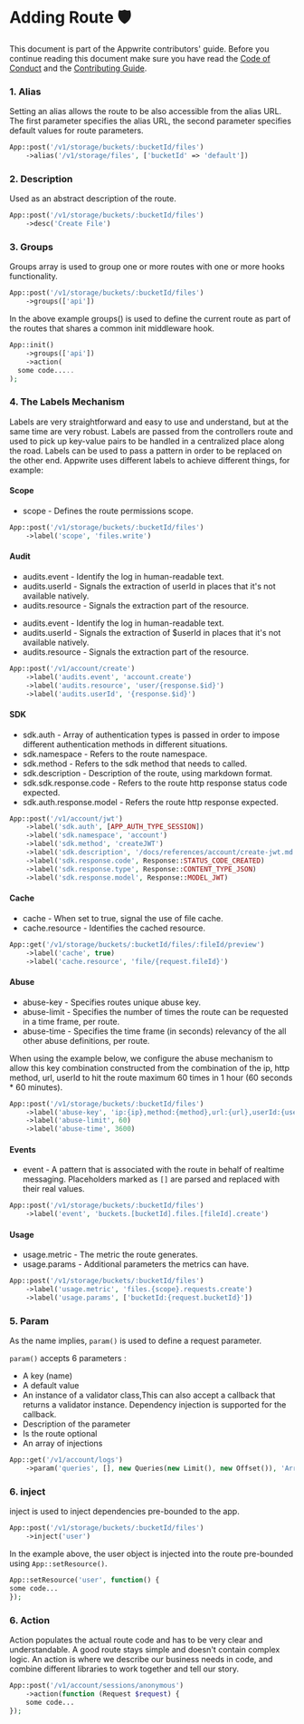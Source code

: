 # Adding Route 🛡

This document is part of the Appwrite contributors' guide. Before you continue reading this document make sure you have read the [Code of Conduct](https://github.com/appwrite/.github/blob/main/CODE_OF_CONDUCT.md) and the [Contributing Guide](https://github.com/appwrite/appwrite/blob/master/CONTRIBUTING.md).

### 1. Alias

Setting an alias allows the route to be also accessible from the alias URL.
The first parameter specifies the alias URL, the second parameter specifies default values for route parameters.

```php
App::post('/v1/storage/buckets/:bucketId/files')
    ->alias('/v1/storage/files', ['bucketId' => 'default'])
```

### 2. Description

Used as an abstract description of the route.

```php
App::post('/v1/storage/buckets/:bucketId/files')
    ->desc('Create File')
```

### 3. Groups

Groups array is used to group one or more routes with one or more hooks functionality.

```php
App::post('/v1/storage/buckets/:bucketId/files')
    ->groups(['api'])
```

In the above example groups() is used to define the current route as part of the routes that shares a common init middleware hook.

```php
App::init()
    ->groups(['api'])
    ->action(
  some code.....
);
```

### 4. The Labels Mechanism
Labels are very straightforward and easy to use and understand, but at the same time are very robust.
Labels are passed from the controllers route and used to pick up key-value pairs to be handled in a centralized place
along the road.
Labels can be used to pass a pattern in order to be replaced on the other end.
Appwrite uses different labels to achieve different things, for example:

#### Scope

- scope - Defines the route permissions scope.

```php
App::post('/v1/storage/buckets/:bucketId/files')
    ->label('scope', 'files.write')
```

#### Audit
* audits.event - Identify the log in human-readable text.
* audits.userId - Signals the extraction of userId in places that it's not available natively.
* audits.resource - Signals the extraction part of the resource.

- audits.event - Identify the log in human-readable text.
- audits.userId - Signals the extraction of $userId in places that it's not available natively.
- audits.resource - Signals the extraction part of the resource.

```php
App::post('/v1/account/create')
    ->label('audits.event', 'account.create')
    ->label('audits.resource', 'user/{response.$id}')
    ->label('audits.userId', '{response.$id}')
```

#### SDK
* sdk.auth - Array of authentication types is passed in order to impose different authentication methods in different situations.
* sdk.namespace - Refers to the route namespace.
* sdk.method - Refers to the sdk method that needs to called.
* sdk.description - Description of the route, using markdown format.
* sdk.sdk.response.code - Refers to the route http response status code expected.
* sdk.auth.response.model - Refers the route http response expected.

```php
App::post('/v1/account/jwt')
    ->label('sdk.auth', [APP_AUTH_TYPE_SESSION])
    ->label('sdk.namespace', 'account')
    ->label('sdk.method', 'createJWT')
    ->label('sdk.description', '/docs/references/account/create-jwt.md')
    ->label('sdk.response.code', Response::STATUS_CODE_CREATED)
    ->label('sdk.response.type', Response::CONTENT_TYPE_JSON)
    ->label('sdk.response.model', Response::MODEL_JWT)
```

#### Cache

- cache - When set to true, signal the use of file cache.
- cache.resource - Identifies the cached resource.

```php
App::get('/v1/storage/buckets/:bucketId/files/:fileId/preview')
    ->label('cache', true)
    ->label('cache.resource', 'file/{request.fileId}')
```

#### Abuse

- abuse-key - Specifies routes unique abuse key.
- abuse-limit - Specifies the number of times the route can be requested in a time frame, per route.
- abuse-time - Specifies the time frame (in seconds) relevancy of the all other abuse definitions, per route.

When using the example below, we configure the abuse mechanism to allow this key combination
constructed from the combination of the ip, http method, url, userId to hit the route maximum 60 times in 1 hour (60 seconds \* 60 minutes).

```php
App::post('/v1/storage/buckets/:bucketId/files')
    ->label('abuse-key', 'ip:{ip},method:{method},url:{url},userId:{userId}')
    ->label('abuse-limit', 60)
    ->label('abuse-time', 3600)
```

#### Events

- event - A pattern that is associated with the route in behalf of realtime messaging.
  Placeholders marked as `[]` are parsed and replaced with their real values.

```php
App::post('/v1/storage/buckets/:bucketId/files')
    ->label('event', 'buckets.[bucketId].files.[fileId].create')
```

#### Usage

- usage.metric - The metric the route generates.
- usage.params - Additional parameters the metrics can have.

```php
App::post('/v1/storage/buckets/:bucketId/files')
    ->label('usage.metric', 'files.{scope}.requests.create')
    ->label('usage.params', ['bucketId:{request.bucketId}'])
```

### 5. Param

As the name implies, `param()` is used to define a request parameter.

`param()` accepts 6 parameters :

- A key (name)
- A default value
- An instance of a validator class,This can also accept a callback that returns a validator instance. Dependency injection is supported for the callback.
- Description of the parameter
- Is the route optional
- An array of injections

```php
App::get('/v1/account/logs')
    ->param('queries', [], new Queries(new Limit(), new Offset()), 'Array of query strings generated using the Query class provided by the SDK. [Learn more about queries](https://appwrite.io/docs/databases#querying-documents). Only supported methods are limit and offset', true)
```

### 6. inject

inject is used to inject dependencies pre-bounded to the app.

```php
App::post('/v1/storage/buckets/:bucketId/files')
    ->inject('user')
```

In the example above, the user object is injected into the route pre-bounded using `App::setResource()`.

```php
App::setResource('user', function() {
some code...
});
```

### 6. Action
Action populates the actual route code and has to be very clear and understandable. A good route stays simple and doesn't contain complex logic. An action is where we describe our business needs in code, and combine different libraries to work together and tell our story.

```php
App::post('/v1/account/sessions/anonymous')
    ->action(function (Request $request) {
    some code...
});
```
